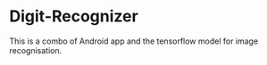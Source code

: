 # Digit-Recognizer
This is a combo of Android app and the tensorflow model for image recognisation.

